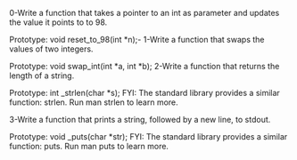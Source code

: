 0-Write a function that takes a pointer to an int as parameter and updates the value it points to to 98.

Prototype: void reset_to_98(int *n);-
1-Write a function that swaps the values of two integers.

Prototype: void swap_int(int *a, int *b);
2-Write a function that returns the length of a string.

Prototype: int _strlen(char *s);
FYI: The standard library provides a similar function: strlen. Run man strlen to learn more.

3-Write a function that prints a string, followed by a new line, to stdout.

Prototype: void _puts(char *str);
FYI: The standard library provides a similar function: puts. Run man puts to learn more.
